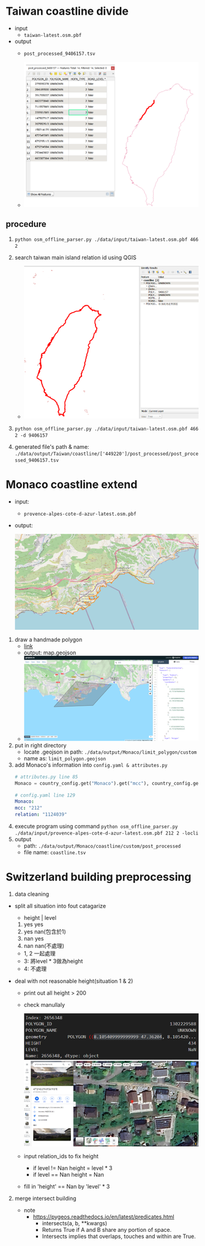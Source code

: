 # Taiwan coastline divide
- input
    - `taiwan-latest.osm.pbf`
- output
    - `post_processed_9406157.tsv`

    - ![alt text](./image-1.png)
## procedure
1. `python osm_offline_parser.py ./data/input/taiwan-latest.osm.pbf 466 2`
2. search taiwan main island relation id using QGIS

    - ![alt text](./image.png)
3. `python osm_offline_parser.py ./data/input/taiwan-latest.osm.pbf 466 2 -d 9406157`
4. generated file's path & name: `./data/output/Taiwan/coastline/['449220']/post_processed/post_processed_9406157.tsv`

# Monaco coastline extend
- input:
    - `provence-alpes-cote-d-azur-latest.osm.pbf`
- output:

    ![alt text](./image-3.png)

1. draw a handmade polygon
    - [link](https://geojson.io/#new&map=2/0/20)
    - output: map.geojson
    - ![alt text](./image-2.png)
2. put in right directory
    - locate .geojson in path: `./data/output/Monaco/limit_polygon/custom`
    - name as: `limit_polygon.geojson`
3. add Monaco's information into `config.yaml & attributes.py`
    ```python
    # attributes.py line 85
    Monaco = country_config.get("Monaco").get("mcc"), country_config.get("Monaco").get("relation")    
    ```
    ```yaml
    # config.yaml line 129
    Monaco:
    mcc: "212"
    relation: "1124039"
    ```    
4. execute program using command `python osm_offline_parser.py ./data/input/provence-alpes-cote-d-azur-latest.osm.pbf 212 2 -locli`
5. output 
    - path: `./data/output/Monaco/coastline/custom/post_processed`
    - file name: `coastline.tsv`
# Switzerland building preprocessing
1. data cleaning
- split all situation into fout catagarize
    
    - height | level
    1. yes      yes
    2. yes      nan(包含於1)
    3. nan      yes
    4. nan      nan(不處理)

    - 1, 2 一起處理
    - 3: 將level * 3做為height
    - 4: 不處理

- deal with not reasonable height(situation 1 & 2)
    - print out all height > 200
    - check manullaly

        ![alt text](./image-5.png)
        ![alt text](./image-4.png)
    - input relation_ids to fix height
        - if level != Nan height = level * 3
        - if level == Nan height = Nan
    - fill in 'height' == Nan by 'level' * 3
2. merge intersect building

    - note
        - https://pygeos.readthedocs.io/en/latest/predicates.html
            - intersects(a, b, **kwargs)
            - Returns True if A and B share any portion of space.
            - Intersects implies that overlaps, touches and within are True.
